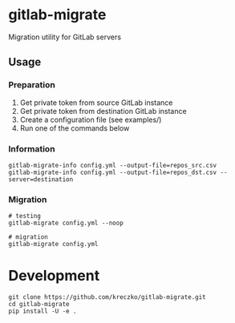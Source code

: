 # gitlab-migrate
Migration utility for GitLab servers



## Usage
### Preparation
1. Get private token from source GitLab instance
2. Get private token from destination GitLab instance
3. Create a configuration file (see examples/)
4. Run one of the commands below

### Information
```
gitlab-migrate-info config.yml --output-file=repos_src.csv
gitlab-migrate-info config.yml --output-file=repos_dst.csv --server=destination
```

### Migration
```
# testing
gitlab-migrate config.yml --noop

# migration
gitlab-migrate config.yml

```


# Development
```
git clone https://github.com/kreczko/gitlab-migrate.git
cd gitlab-migrate
pip install -U -e .
```